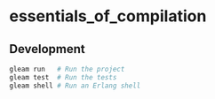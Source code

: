 # essentials_of_compilation

## Development

```sh
gleam run   # Run the project
gleam test  # Run the tests
gleam shell # Run an Erlang shell
```
